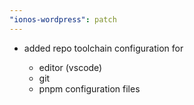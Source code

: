 ```yaml
---
"ionos-wordpress": patch
---
```


- added repo toolchain configuration for

  - editor (vscode)
  - git
  - pnpm configuration files
